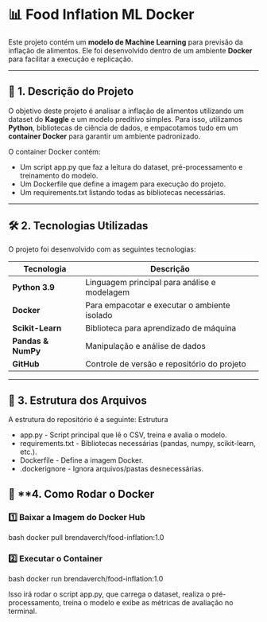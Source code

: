 # 📊 Food Inflation ML Docker

Este projeto contém um **modelo de Machine Learning** para previsão da inflação de alimentos. Ele foi desenvolvido dentro de um ambiente **Docker** para facilitar a execução e replicação.

---

## 📌 **1. Descrição do Projeto**

O objetivo deste projeto é analisar a inflação de alimentos utilizando um dataset do **Kaggle** e um modelo preditivo simples. Para isso, utilizamos **Python**, bibliotecas de ciência de dados, e empacotamos tudo em um **container Docker** para garantir um ambiente padronizado.

O container Docker contém:
- Um script app.py que faz a leitura do dataset, pré-processamento e treinamento do modelo.
- Um Dockerfile que define a imagem para execução do projeto.
- Um requirements.txt listando todas as bibliotecas necessárias.

---

## 🛠 **2. Tecnologias Utilizadas**

O projeto foi desenvolvido com as seguintes tecnologias:

| Tecnologia        | Descrição                                      |
|------------------|----------------------------------------------|
| **Python 3.9**   | Linguagem principal para análise e modelagem |
| **Docker**       | Para empacotar e executar o ambiente isolado |
| **Scikit-Learn** | Biblioteca para aprendizado de máquina       |
| **Pandas & NumPy** | Manipulação e análise de dados             |
| **GitHub**       | Controle de versão e repositório do projeto  |

---

## 📂 **3. Estrutura dos Arquivos**

A estrutura do repositório é a seguinte:
Estrutura

- app.py - Script principal que lê o CSV, treina e avalia o modelo.
- requirements.txt - Bibliotecas necessárias (pandas, numpy, scikit-learn, etc.).
- Dockerfile - Define a imagem Docker.
- .dockerignore - Ignora arquivos/pastas desnecessárias.

## 🚀 **4. Como Rodar o Docker

### 1️⃣ Baixar a Imagem do Docker Hub

bash
docker pull brendaverch/food-inflation:1.0

### 2️⃣ Executar o Container

bash
docker run brendaverch/food-inflation:1.0


Isso irá rodar o script app.py, que carrega o dataset, realiza o pré-processamento, treina o modelo e exibe as métricas de avaliação no terminal.
